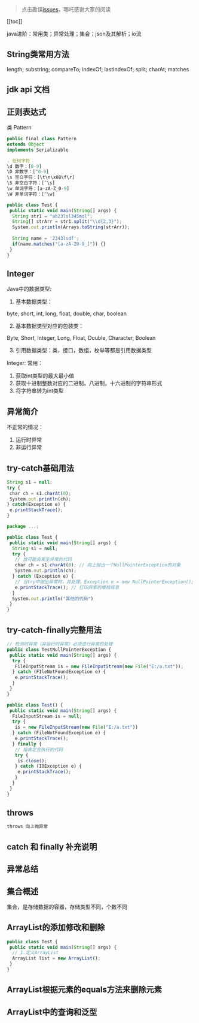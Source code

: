 > 点击勘误[issues](https://github.com/webVueBlog/learn-web/issues)，哪吒感谢大家的阅读

[[toc]]

java进阶：常用类；异常处理；集合；json及其解析；io流

## String类常用方法

length; substring; compareTo; indexOf; lastIndexOf; split; charAt; matches

## jdk api 文档

## 正则表达式

类 Pattern

```js
public final class Pattern
extends Object
implements Serializable
```

```js
. 任何字符
\d 数字：[0-9]
\D 非数字：[^0-9]
\s 空白字符：[\t\n\x0B\f\r]
\S 非空白字符：[^\s]
\w 单词字符：[a-zA-Z_0-9]
\W 非单词字符：[^\w]
```

```js
public class Test {
 public static void main(String[] args) {
  String str1 = "ab23lsl345mol";
  String[] strArr = str1.split("\\d{2,3}");
  System.out.println(Arrays.toString(strArr));
  
  String name = '2343lsdf';
  if(name.matches("[a-zA-Z0-9_]")) {}
 }
}
```

## Integer

Java中的数据类型:

1. 基本数据类型：

byte, short, int, long, float, double, char, boolean

2. 基本数据类型对应的包装类：

Byte, Short, Integer, Long, Float, Double, Character, Boolean

3. 引用数据类型：类，接口，数组，枚举等都是引用数据类型

Integer: 常用：

1. 获取int类型的最大最小值
2. 获取十进制整数对应的二进制，八进制，十六进制的字符串形式
3. 将字符串转为int类型

## 异常简介

不正常的情况：

1. 运行时异常
2. 非运行异常

## try-catch基础用法

```js
String s1 = null;
try {
 char ch = s1.charAt(0);
 System.out.println(ch);
} catch(Exception e) {
 e.printStackTrace();
}
```

```js
package ...;

public class Test {
 public static void main(String[] args) {
  String s1 = null;
  try {
   // 放可能会发生异常的代码
   char ch = s1.charAt(0); // 向上抛出一个NullPointerException的对象
   System.out.println(ch);
  } catch (Exception e) {
   // 当try中抛出异常时，并处理。Exception e = new NullPointerException();
   e.printStackTrace(); // 打印异常的堆栈信息
  }
  System.out.println("其他的代码")
 }
}
```

## try-catch-finally完整用法

```js
// 检测时异常（非运行时异常）必须进行异常的处理
public class TestNullPointerException {
 public static void main(String[] args) {
  try {
   FileInputStream is = new FileInputStream(new File("E:/a.txt"));
  } catch (FIleNotFoundException e) {
   e.printStackTrace();
  }
 }
}
```

```js
public class Test() {
 public static void main(String[] args) {
  FileInputStream is = null;
  try {
   is = new FileInputStream(new File("E:/a.txt"))
  } catch (FileNotFoundException e) {
   e.printStackTrace();
  } finally {
   // 指肯定会执行的代码
   try {
    is.close();
   } catch (IOException e) {
    e.printStackTrace();
   }
  }
 }
}
```

## throws

```js
throws 向上抛异常
```

## catch 和 finally 补充说明

## 异常总结

## 集合概述

集合，是存储数据的容器，存储类型不同，个数不同

## ArrayList的添加修改和删除

```js
public class Test {
 public static void main(String[] args) {
  // 1.定义ArrayList
  ArrayList list = new ArrayList();
 }
}
```

## ArrayList根据元素的equals方法来删除元素

## ArrayList中的查询和泛型
















